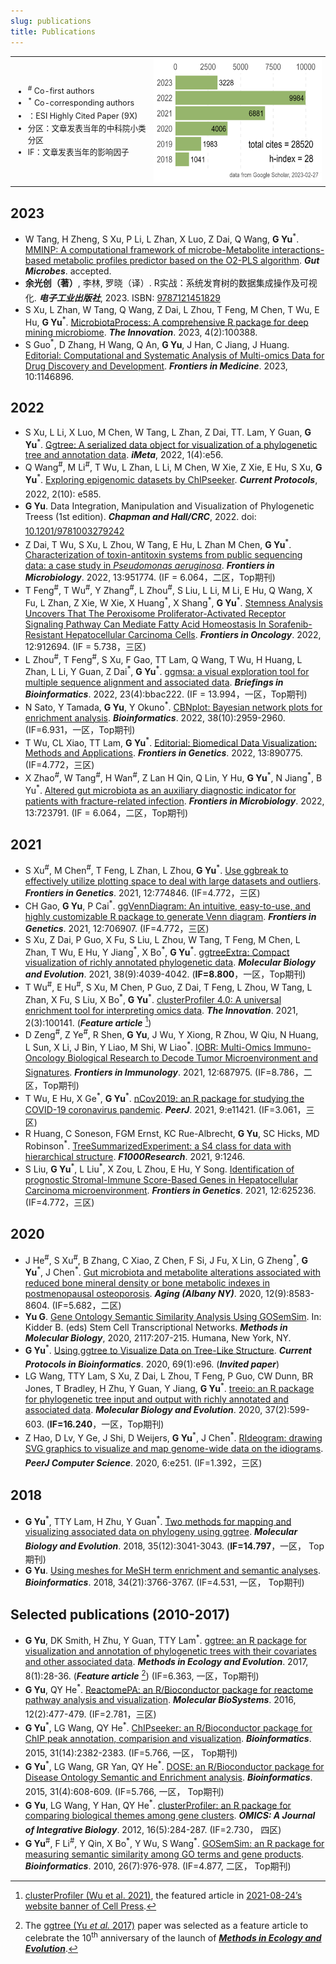 ```yaml
---
slug: publications
title: Publications
---
```



<style>
    @media only screen and (max-width: 768px) {
        td {
            display: block;
        }
    }
</style>


<table style="border:none; font-size: 90%; width:100%;">
<tr style="border:none;"> 
<td style="border:none;">

+ <sup>#</sup> Co-first authors
+ <sup>\*</sup> Co-corresponding authors 
+ <i class="fa fa-trophy fa-2x" aria-hidden="true" style="color:#CC5500;font-size: 150%;"></i>：ESI Highly Cited Paper (9X)
+ 分区：文章发表当年的中科院小类分区
+ IF：文章发表当年的影响因子

</td>
<td style="border:none;">
<a href="https://scholar.google.com/citations?user=DO5oG40AAAAJ"><img src="/images/citation.png" height='200px'/></a>
</td>
</tr>
</table>



## <i class="fa fa-calendar fa-1x" aria-hidden="true"></i> 2023

+ W Tang, H Zheng, S Xu, P Li, L Zhan, X Luo, Z Dai, Q Wang, __G Yu__<sup>\*</sup>. [MMINP: A computational framework of microbe-Metabolite interactions-based metabolic profiles predictor based on the O2-PLS algorithm](). __*Gut Microbes*__. accepted.
+ __余光创（著）__, 李林, 罗晓（译）. R实战：系统发育树的数据集成操作及可视化. __*电子工业出版社*__, 2023. ISBN: [9787121451829](https://u.jd.com/uu7G4qC)  [<i class="fa fa-book fa-2x" aria-hidden="true" style="color:black;font-size: 150%;"></i>](/images/treedata-jd-top1.jpg)
+ S Xu, L Zhan, W Tang, Q Wang, Z Dai, L Zhou, T Feng, M Chen, T Wu, E Hu, __G Yu__<sup>\*</sup>. [MicrobiotaProcess: A comprehensive R package for deep mining microbiome](https://doi.org/10.1016/j.xinn.2023.100388). __*The Innovation*__. 2023, 4(2):100388.
+ S Guo<sup>\*</sup>, D Zhang, H Wang, Q An, __G Yu__, J Han, C Jiang, J Huang. [Editorial: Computational and Systematic Analysis of Multi-omics Data for Drug Discovery and Development](https://www.frontiersin.org/articles/10.3389/fmed.2023.1146896/full). __*Frontiers in Medicine*__. 2023, 10:1146896.


## <i class="fa fa-calendar fa-1x" aria-hidden="true"></i> 2022


+ S Xu, L Li, X Luo, M Chen, W Tang, L Zhan, Z Dai, TT. Lam, Y Guan, __G Yu__<sup>\*</sup>. [Ggtree: A serialized data object for visualization of a phylogenetic tree and annotation data](https://onlinelibrary.wiley.com/doi/full/10.1002/imt2.56). __*iMeta*__, 2022, 1(4):e56.
+ Q Wang<sup>#</sup>, M Li<sup>#</sup>, T Wu, L Zhan, L Li, M Chen, W Xie, Z Xie, E Hu, S Xu, __G Yu__<sup>\*</sup>. [Exploring epigenomic datasets by ChIPseeker](https://doi.org/10.1002/cpz1.585). __*Current Protocols*__, 2022, 2(10): e585.  [<i class="fa fa-file-pdf-o fa-2x" aria-hidden="true" style="color:black;font-size: 150%;"></i>](https://onlinelibrary.wiley.com/share/author/GYJGUBYCTRMYJFN2JFZZ?target=10.1002/cpz1.585)
+ __G Yu__. Data Integration, Manipulation and Visualization of Phylogenetic Treess (1st edition). __*Chapman and Hall/CRC*__, 2022. doi: [10.1201/9781003279242](https://doi.org/10.1201/9781003279242)  [<i class="fa fa-book fa-2x" aria-hidden="true" style="color:black;font-size: 150%;"></i>](https://www.amazon.com/Integration-Manipulation-Visualization-Phylogenetic-Computational/dp/1032233575)
+ Z Dai, T Wu, S Xu, L Zhou, W Tang, E Hu, L Zhan M Chen, __G Yu__<sup>\*</sup>. [Characterization of toxin-antitoxin systems from public sequencing data: a case study in *Pseudomonas aeruginosa*](https://www.frontiersin.org/articles/10.3389/fmicb.2022.951774). __*Frontiers in Microbiology*__. 2022, 13:951774. (IF = 6.064，二区，Top期刊)
+ T Feng<sup>#</sup>, T Wu<sup>#</sup>, Y Zhang<sup>#</sup>, L Zhou<sup>#</sup>, S Liu, L Li, M Li, E Hu, Q Wang, X Fu, L Zhan, Z Xie, W Xie, X Huang<sup>\*</sup>, X Shang<sup>\*</sup>,  __G Yu__<sup>\*</sup>. [Stemness Analysis Uncovers That The Peroxisome Proliferator-Activated Receptor Signaling Pathway Can Mediate Fatty Acid Homeostasis In Sorafenib-Resistant Hepatocellular Carcinoma Cells](https://www.frontiersin.org/articles/10.3389/fonc.2022.912694/). __*Frontiers in Oncology*__. 2022, 12:912694. (IF = 5.738，三区)
+ L Zhou<sup>#</sup>, T Feng<sup>#</sup>, S Xu, F Gao, TT Lam, Q Wang, T Wu, H Huang, L Zhan, L Li, Y Guan, Z Dai<sup>\*</sup>, __G Yu__<sup>\*</sup>. [ggmsa: a visual exploration tool for multiple sequence alignment and associated data](https://doi.org/10.1093/bib/bbac222). __*Briefings in Bioinformatics*__. 2022, 23(4):bbac222. (IF = 13.994，一区，Top期刊)
+ N Sato, Y Tamada, __G Yu__, Y Okuno<sup>\*</sup>. [CBNplot: Bayesian network plots for enrichment analysis](https://doi.org/10.1093/bioinformatics/btac175). __*Bioinformatics*__. 2022, 38(10):2959-2960. (IF=6.931，一区，Top期刊)
+ T Wu, CL Xiao, TT Lam, __G Yu__<sup>\*</sup>. [Editorial: Biomedical Data Visualization: Methods and Applications](https://www.frontiersin.org/articles/10.3389/fgene.2022.890775/full). __*Frontiers in Genetics*__. 2022, 13:890775. (IF=4.772，三区)
+ X Zhao<sup>#</sup>, W Tang<sup>#</sup>, H Wan<sup>#</sup>, Z Lan H Qin, Q Lin, Y Hu, __G Yu__<sup>\*</sup>, N Jiang<sup>\*</sup>, B Yu<sup>\*</sup>. [Altered gut microbiota as an auxiliary diagnostic indicator for patients with fracture-related infection](https://www.frontiersin.org/articles/10.3389/fmicb.2022.723791/full). __*Frontiers in Microbiology*__. 2022, 13:723791. (IF = 6.064，二区，Top期刊)


## <i class="fa fa-calendar fa-1x" aria-hidden="true"></i> 2021

+ S Xu<sup>#</sup>, M Chen<sup>#</sup>, T Feng, L Zhan, L Zhou, __G Yu__<sup>\*</sup>. [Use ggbreak to effectively utilize plotting space to deal with large datasets and outliers](https://www.frontiersin.org/articles/10.3389/fgene.2021.774846). __*Frontiers in Genetics*__. 2021, 12:774846. (IF=4.772，三区)
+ CH Gao, __G Yu__, P Cai<sup>\*</sup>. [ggVennDiagram: An intuitive, easy-to-use, and highly customizable R package to generate Venn diagram](https://doi.org/10.3389/fgene.2021.706907). __*Frontiers in Genetics*__. 2021, 12:706907. (IF=4.772，三区)
+ S Xu, Z Dai, P Guo, X Fu, S Liu, L Zhou, W Tang, T Feng, M Chen, L Zhan, T Wu, E Hu, Y Jiang<sup>\*</sup>, X Bo<sup>\*</sup>, __G Yu__<sup>\*</sup>. [ggtreeExtra: Compact visualization of richly annotated phylogenetic data](https://doi.org/10.1093/molbev/msab166). __*Molecular Biology and Evolution*__. 2021, 38(9):4039-4042. (<strong>IF=8.800</strong>，一区，Top期刊)
+ T Wu<sup>#</sup>, E Hu<sup>#</sup>, S Xu, M Chen, P Guo, Z Dai, T Feng, L Zhou, W Tang, L Zhan, X Fu, S Liu, X Bo<sup>\*</sup>, **G Yu**<sup>\*</sup>. [clusterProfiler 4.0: A universal enrichment tool for interpreting omics data](https://doi.org/10.1016/j.xinn.2021.100141). **_The Innovation_**. 2021, 2(3):100141. (**_Feature article_** [^1]) 
+ D Zeng<sup>#</sup>, Z Ye<sup>#</sup>, R Shen, __G Yu__, J Wu, Y Xiong, R Zhou, W Qiu, N Huang, L Sun, X Li, J Bin, Y Liao, M Shi, W Liao<sup>\*</sup>. [IOBR: Multi-Omics Immuno-Oncology Biological Research to Decode Tumor Microenvironment and Signatures](https://doi.org/10.3389/fimmu.2021.687975). **_Frontiers in Immunology_**. 2021, 12:687975.   <i class="fa fa-trophy fa-2x" aria-hidden="true" style="color:#CC5500;font-size: 150%;"></i> (IF=8.786，二区，Top期刊)
+ T Wu, E Hu, X Ge<sup>\*</sup>, __G Yu__<sup>\*</sup>. [nCov2019: an R package for studying the COVID-19 coronavirus pandemic](https://doi.org/10.7717/peerj.11421). __*PeerJ*__. 2021, 9:e11421. (IF=3.061，三区)
+ R Huang, C Soneson, FGM Ernst, KC Rue-Albrecht, __G Yu__, SC Hicks, MD Robinson<sup>\*</sup>. [TreeSummarizedExperiment: a S4 class for data with hierarchical structure](https://doi.org/10.12688/f1000research.26669.2). __*F1000Research*__. 2021, 9:1246.
+ S Liu, __G Yu__<sup>\*</sup>, L Liu<sup>\*</sup>, X Zou, L Zhou, E Hu, Y Song. [Identification of prognostic Stromal-Immune Score-Based Genes in Hepatocellular Carcinoma microenvironment](https://www.frontiersin.org/articles/10.3389/fgene.2021.625236). __*Frontiers in Genetics*__. 2021, 12:625236. (IF=4.772，三区)


## <i class="fa fa-calendar fa-1x" aria-hidden="true"></i> 2020

+ J He<sup>#</sup>, S Xu<sup>#</sup>, B Zhang, C Xiao, Z Chen, F Si, J Fu, X Lin, G Zheng<sup>\*</sup>, __G Yu__<sup>\*</sup>, J Chen<sup>\*</sup>. [Gut microbiota and metabolite alterations associated with reduced bone mineral density or bone metabolic indexes in postmenopausal osteoporosis](https://doi.org/10.18632/aging.103168). __*Aging (Albany NY)*__. 2020, 12(9):8583-8604. (IF=5.682，二区)
+ **Yu G**. [Gene Ontology Semantic Similarity Analysis Using GOSemSim](http://dx.doi.org/10.1007/978-1-0716-0301-7_11). In: Kidder B. (eds) Stem Cell Transcriptional Networks. ***Methods in Molecular Biology***, 2020, 2117:207-215. Humana, New York, NY.
+ __G Yu__<sup>\*</sup>. [Using ggtree to Visualize Data on Tree-Like Structure](https://doi.org/10.1002/cpbi.96). __*Current Protocols in Bioinformatics*__. 2020, 69(1):e96. (*__Invited paper__*) [<i class="fa fa-file-pdf-o fa-2x" aria-hidden="true" style="color:black;font-size: 150%;"></i>](https://onlinelibrary.wiley.com/share/author/WQ5Z45WFKYDM43DXQGAI?target=10.1002/cpbi.96)
+ LG Wang, TTY Lam, S Xu, Z Dai, L Zhou, T Feng, P Guo, CW Dunn, BR Jones, T Bradley, H Zhu, Y Guan, Y Jiang, __G Yu__<sup>\*</sup>. [treeio: an R package for phylogenetic tree input and output with richly annotated and associated data](https://doi.org/10.1093/molbev/msz240). __*Molecular Biology and Evolution*__. 2020, 37(2):599-603.   <i class="fa fa-trophy fa-2x" aria-hidden="true" style="color:#CC5500;font-size: 150%;"></i> (<strong>IF=16.240</strong>，一区，Top期刊)
+ Z Hao, D Lv, Y Ge, J Shi, D Weijers, __G Yu__<sup>\*</sup>, J Chen<sup>\*</sup>. [RIdeogram: drawing SVG graphics to visualize and map genome-wide data on the idiograms](https://peerj.com/articles/cs-251/). __*PeerJ Computer Science*__. 2020, 6:e251.   <i class="fa fa-trophy fa-2x" aria-hidden="true" style="color:#CC5500;font-size: 150%;"></i> (IF=1.392，三区)


## <i class="fa fa-calendar fa-1x" aria-hidden="true"></i> 2018


+ __G Yu__<sup>\*</sup>, TTY Lam, H Zhu, Y Guan<sup>\*</sup>. [Two methods for mapping and visualizing associated data on phylogeny using ggtree](https://academic.oup.com/mbe/article-abstract/35/12/3041/5142656). __*Molecular Biology and Evolution*__. 2018, 35(12):3041-3043.   <i class="fa fa-trophy fa-2x" aria-hidden="true" style="color:#CC5500;font-size: 150%;"></i> (<strong>IF=14.797</strong>，一区， Top期刊)
+ __G Yu__. [Using meshes for MeSH term enrichment and semantic analyses](https://doi.org/10.1093/bioinformatics/bty410). __*Bioinformatics*__. 2018, 34(21):3766-3767. (IF=4.531, 一区， Top期刊)


## <i class="fa fa-bar-chart fa-1x" aria-hidden="true"></i> Selected publications (2010-2017) 

+ __G Yu__, DK Smith, H Zhu, Y Guan, TTY Lam<sup>\*</sup>. [ggtree: an R package for visualization and annotation of phylogenetic trees with their covariates and other associated data](http://onlinelibrary.wiley.com/doi/10.1111/2041-210X.12628/abstract). __*Methods in Ecology and Evolution*__. 2017, 8(1):28-36. (**_Feature article_** [^2])  <i class="fa fa-trophy fa-2x" aria-hidden="true" style="color:#CC5500;font-size: 150%;"></i> (IF=6.363, 一区，Top期刊)
+ __G Yu__, QY He<sup>\*</sup>. [ReactomePA: an R/Bioconductor package for reactome pathway analysis and visualization](http://pubs.rsc.org/en/Content/ArticleLanding/2016/MB/C5MB00663E). __*Molecular BioSystems*__. 2016, 12(2):477-479.  <i class="fa fa-trophy fa-2x" aria-hidden="true" style="color:#CC5500;font-size: 150%;"></i> (IF=2.781，三区)
+ __G Yu__<sup>\*</sup>, LG Wang, QY He<sup>\*</sup>. [ChIPseeker: an R/Bioconductor package for ChIP peak annotation, comparision and visualization](http://bioinformatics.oxfordjournals.org/cgi/content/abstract/btv145). __*Bioinformatics*__. 2015, 31(14):2382-2383.   <i class="fa fa-trophy fa-2x" aria-hidden="true" style="color:#CC5500;font-size: 150%;"></i> (IF=5.766, 一区， Top期刊)
+	__G Yu__<sup>\*</sup>, LG Wang, GR Yan, QY He<sup>\*</sup>. [DOSE: an R/Bioconductor package for Disease Ontology Semantic and Enrichment analysis](http://bioinformatics.oxfordjournals.org/cgi/content/abstract/btu684). __*Bioinformatics*__. 2015, 31(4):608-609.   <i class="fa fa-trophy fa-2x" aria-hidden="true" style="color:#CC5500;font-size: 150%;"></i> (IF=5.766, 一区， Top期刊)
+	__G Yu__, LG Wang, Y Han, QY He<sup>\*</sup>. [clusterProfiler: an R package for comparing biological themes among gene clusters](http://online.liebertpub.com/doi/abs/10.1089/omi.2011.0118). __*OMICS: A Journal of Integrative Biology*__. 2012, 16(5):284-287.   <i class="fa fa-trophy fa-2x" aria-hidden="true" style="color:#CC5500;font-size: 150%;"></i> (IF=2.730， 四区)
+ __G Yu__<sup>#</sup>, F Li<sup>#</sup>, Y Qin, X Bo<sup>\*</sup>, Y Wu, S Wang<sup>\*</sup>. [GOSemSim: an R package for measuring semantic similarity among GO terms and gene products](http://bioinformatics.oxfordjournals.org/cgi/content/abstract/26/7/976). __*Bioinformatics*__. 2010, 26(7):976-978. (IF=4.877, 二区， Top期刊)


[^1]: [clusterProfiler (Wu et al. 2021)](https://doi.org/10.1016/j.xinn.2021.100141), the featured article in [2021-08-24’s website banner of Cell Press](/images/cell+press-screenshot-2021-08-24.jpg).
[^2]: The [ggtree (Yu *et al.* 2017)](http://onlinelibrary.wiley.com/doi/10.1111/2041-210X.12628/abstract) paper was selected as a feature article to celebrate the 10<sup>th</sup> anniversary of the launch of __*[Methods in Ecology and Evolution](https://methodsblog.com/2020/11/19/ggtree-tree-visualization/)*__.